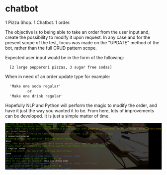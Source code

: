 # chatbot
1 Pizza Shop. 1 Chatbot. 1 order. 


The objective is to being able to take an order from the user input and, create the possibility to modify it upon request.
In any case and for the present scope of the test, focus was made on the "UPDATE" method of the bot, rather than the full CRUD pattern scope.  

Expected user input would be in the form of the following:

      [2 large pepperoni pizzas, 3 sugar free sodas]

When in need of an order update type for example:

      'Make one soda regular'
              or
      'Make one drink regular'

Hopefully NLP and Python will perform the magic to modify the order, and have it just the way you wanted it to be. 
From here, lots of improvements can be developed. It is just a simple matter of time. 


![Example chat](https://github.com/elsauto/chatbot/blob/master/ExampleChat.png)

